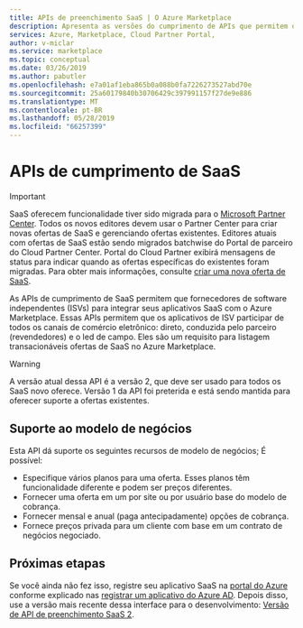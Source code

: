 ```yaml
---
title: APIs de preenchimento SaaS | O Azure Marketplace
description: Apresenta as versões do cumprimento de APIs que permitem que você integre seu SaaS oferece com o Azure Marketplace.
services: Azure, Marketplace, Cloud Partner Portal,
author: v-miclar
ms.service: marketplace
ms.topic: conceptual
ms.date: 03/26/2019
ms.author: pabutler
ms.openlocfilehash: e7a01af1eba865b0a088b0fa7226273527abd70e
ms.sourcegitcommit: 25a60179840b30706429c397991157f27de9e886
ms.translationtype: MT
ms.contentlocale: pt-BR
ms.lasthandoff: 05/28/2019
ms.locfileid: "66257399"
---
```

# <a name="saas-fulfillment-apis"></a>APIs de cumprimento de SaaS

> [!IMPORTANT] 
> SaaS oferecem funcionalidade tiver sido migrada para o [Microsoft Partner Center](https://partner.microsoft.com/dashboard/directory).  Todos os novos editores devem usar o Partner Center para criar novas ofertas de SaaS e gerenciando ofertas existentes.  Editores atuais com ofertas de SaaS estão sendo migrados batchwise do Portal de parceiro do Cloud Partner Center.  Portal do Cloud Partner exibirá mensagens de status para indicar quando as ofertas específicas do existentes foram migradas.
> Para obter mais informações, consulte [criar uma nova oferta de SaaS](../../partner-center-portal/create-new-saas-offer.md).

As APIs de cumprimento de SaaS permitem que fornecedores de software independentes (ISVs) para integrar seus aplicativos SaaS com o Azure Marketplace. Essas APIs permitem que os aplicativos de ISV participar de todos os canais de comércio eletrônico: direto, conduzida pelo parceiro (revendedores) e o led de campo.  Eles são um requisito para listagem transacionáveis ofertas de SaaS no Azure Marketplace.

> [!WARNING]
> A versão atual dessa API é a versão 2, que deve ser usado para todos os SaaS novo oferece.  Versão 1 da API foi preterida e está sendo mantida para oferecer suporte a ofertas existentes.


## <a name="business-model-support"></a>Suporte ao modelo de negócios

Esta API dá suporte os seguintes recursos de modelo de negócios; É possível:

* Especifique vários planos para uma oferta. Esses planos têm funcionalidade diferente e podem ser preços diferentes.
* Fornecer uma oferta em um por site ou por usuário base do modelo de cobrança.
* Fornecer mensal e anual (paga antecipadamente) opções de cobrança.
* Fornece preços privada para um cliente com base em um contrato de negócios negociado.


## <a name="next-steps"></a>Próximas etapas

Se você ainda não fez isso, registre seu aplicativo SaaS na [portal do Azure](https://ms.portal.azure.com) conforme explicado nas [registrar um aplicativo do Azure AD](./cpp-saas-registration.md).  Depois disso, use a versão mais recente dessa interface para o desenvolvimento: [Versão de API de preenchimento SaaS 2](./cpp-saas-fulfillment-api-v2.md).
